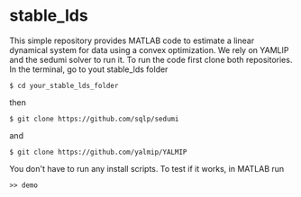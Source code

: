 # stable_lds
This simple repository provides MATLAB code to estimate a linear dynamical system for data using a convex optimization. We rely on YAMLIP and the sedumi solver to run it. To run the code first clone both repositories. In the terminal, go to yout stable_lds folder
```
$ cd your_stable_lds_folder
```
then
```
$ git clone https://github.com/sqlp/sedumi
```
and
```
$ git clone https://github.com/yalmip/YALMIP
```
You don't have to run any install scripts. To test if it works, in MATLAB run 
```
>> demo
```
